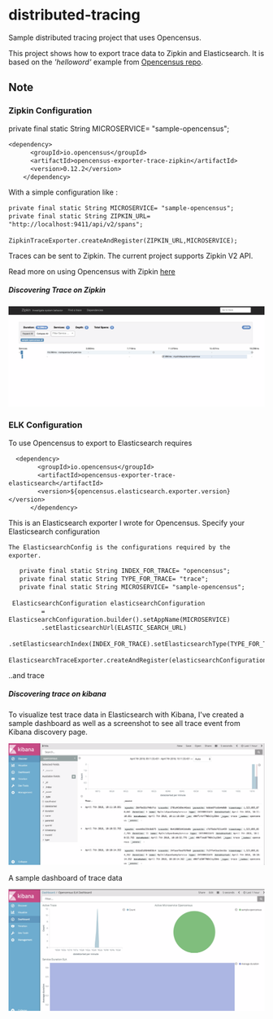 # distributed-tracing

Sample distributed tracing project that uses Opencensus.

This project shows how to export trace data to Zipkin and Elasticsearch.
It is based on the _'helloword'_  example from
[Opencensus repo](https://github.com/census-instrumentation/opencensus-java/tree/master/examples/src/main/java/io/opencensus/examples/helloworld).


## Note

### Zipkin Configuration

private final static String MICROSERVICE= "sample-opencensus";


    <dependency>
          <groupId>io.opencensus</groupId>
          <artifactId>opencensus-exporter-trace-zipkin</artifactId>
          <version>0.12.2</version>
        </dependency>


With a simple configuration like :

    private final static String MICROSERVICE= "sample-opencensus";
    private final static String ZIPKIN_URL= "http://localhost:9411/api/v2/spans";

    ZipkinTraceExporter.createAndRegister(ZIPKIN_URL,MICROSERVICE);

Traces can be sent to Zipkin. The current project supports Zipkin V2 API.

Read more on using Opencensus with Zipkin [here](https://github.com/census-instrumentation/opencensus-java/tree/master/exporters/trace/zipkin)

##### Discovering Trace on Zipkin

![Trace Opencensus to Zipkin](distributed_tracing_opencensus.png "distributed-trace-zipkin")

### ELK Configuration

To use Opencensus to export to Elasticsearch requires

      <dependency>
            <groupId>io.opencensus</groupId>
            <artifactId>opencensus-exporter-trace-elasticsearch</artifactId>
            <version>${opencensus.elasticsearch.exporter.version}</version>
          </dependency>

This is an Elasticsearch exporter I wrote for Opencensus. Specify your Elasticsearch configuration

    The ElasticsearchConfig is the configurations required by the exporter.

   ```private final static String ELASTIC_SEARCH_URL= "http://localhost:9200";
      private final static String INDEX_FOR_TRACE= "opencensus";
      private final static String TYPE_FOR_TRACE= "trace";
      private final static String MICROSERVICE= "sample-opencensus";

    ElasticsearchConfiguration elasticsearchConfiguration
            = ElasticsearchConfiguration.builder().setAppName(MICROSERVICE)
            .setElasticsearchUrl(ELASTIC_SEARCH_URL)
            .setElasticsearchIndex(INDEX_FOR_TRACE).setElasticsearchType(TYPE_FOR_TRACE).build();
    ElasticsearchTraceExporter.createAndRegister(elasticsearchConfiguration);
```


 ..and trace


##### Discovering trace on kibana

To visualize test trace data in Elasticsearch with Kibana, I've created a sample dashboard as well as a screenshot
to see all trace event from Kibana discovery page.

![Trace Opencensus to ELK](distributed_tracing_elk_discover.png "distributed-trace-elk")


A sample dashboard of trace data


 ![Trace Opencensus to ELK Dashboard](distributed_tracing_opencensus_elk_dashboard.png "distributed-trace-dashboard")
